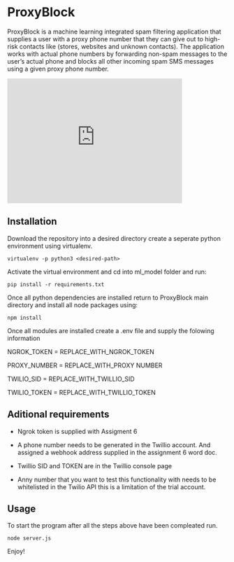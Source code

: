 
# ProxyBlock

  
  

ProxyBlock is a machine learning integrated spam filtering application that supplies a user with a proxy phone number that they can give out to high-risk contacts like (stores, websites and unknown contacts). The application works with actual phone numbers by forwarding non-spam messages to the user’s actual phone and blocks all other incoming spam SMS messages using a given proxy phone number.

<iframe  id="kaltura_player"  src="https://cdnapisec.kaltura.com/p/2159741/sp/215974100/embedIframeJs/uiconf_id/39435141/partner_id/2159741?iframeembed=true&playerId=kaltura_player&entry_id=1_l6zmegw0&flashvars[streamerType]=auto&amp;flashvars[localizationCode]=en&amp;flashvars[leadWithHTML5]=true&amp;flashvars[sideBarContainer.plugin]=true&amp;flashvars[sideBarContainer.position]=left&amp;flashvars[sideBarContainer.clickToClose]=true&amp;flashvars[chapters.plugin]=true&amp;flashvars[chapters.layout]=vertical&amp;flashvars[chapters.thumbnailRotator]=false&amp;flashvars[streamSelector.plugin]=true&amp;flashvars[EmbedPlayer.SpinnerTarget]=videoHolder&amp;flashvars[dualScreen.plugin]=true&amp;flashvars[Kaltura.addCrossoriginToIframe]=true&amp;&wid=1_9plli6s7"  width="400"  height="285"  allowfullscreen  webkitallowfullscreen  mozAllowFullScreen  allow="autoplay *; fullscreen *; encrypted-media *"  sandbox="allow-forms allow-same-origin allow-scripts allow-top-navigation allow-pointer-lock allow-popups"  frameborder="0"  title="Kaltura Player"></iframe>

  

## Installation

  

Download the repository into a desired directory create a seperate python environment using virtualenv.

  

`virtualenv -p python3 <desired-path>`

  

Activate the virtual environment and cd into ml_model folder and run:

  

`pip install -r requirements.txt`

  

Once all python dependencies are installed return to ProxyBlock main directory and install all node packages using:

  

`npm install`

  

Once all modules are installed create a .env file and supply the folowing information

  

NGROK_TOKEN = REPLACE_WITH_NGROK_TOKEN

PROXY_NUMBER = REPLACE_WITH_PROXY NUMBER

TWILIO_SID = REPLACE_WITH_TWILLIO_SID

TWILIO_TOKEN = REPLACE_WITH_TWILLIO_TOKEN

  

## Aditional requirements

  

- Ngrok token is supplied with Assigment 6

- A phone number needs to be generated in the Twillio account. And assigned a webhook address supplied in the assignment 6 word doc.

- Twillio SID and TOKEN are in the Twillio console page

- Anny number that you want to test this functionality with needs to be whitelisted in the Twilio API this is a limitation of the trial account.

  

## Usage

  

To start the program after all the steps above have been compleated run.

  

`node server.js`

  

Enjoy!